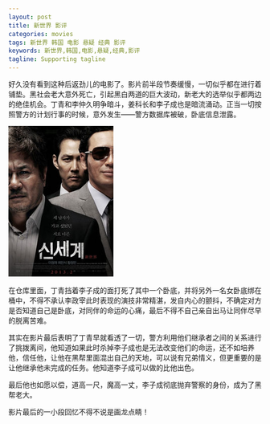 ```yaml
---
layout: post
title: 新世界 影评 
categories: movies
tags: 新世界 韩国 电影 悬疑 经典 影评
keywords: 新世界,韩国,电影,悬疑,经典,影评
tagline: Supporting tagline
---
```

好久没有看到这种后返劲儿的电影了。影片前半段节奏缓慢，一切似乎都在进行着铺垫。黑社会老大意外死亡，引起黑白两道的巨大波动，新老大的选举似乎都两边的绝佳机会。丁青和李仲久明争暗斗，姜科长和李子成也是暗流涌动。正当一切按照警方的计划行事的时候，意外发生——警方数据库被破，卧底信息泄露。

<img src="/assets/pictures/movies/New-World.jpg" />

在仓库里面，丁青挡着李子成的面打死了其中一个卧底，并将另外一名女卧底绑在桶中，不得不承认李政宰此时表现的演技非常精湛，发自内心的颤抖，不确定对方是否知道自己是卧底，对同伴的命运的心痛，最后不得不自己亲自出马让同伴尽早的脱离苦难。

其实在影片最后表明了丁青早就看透了一切，警方利用他们继承者之间的关系进行了挑拨离间，他知道如果此时杀掉李子成也是无法改变他们的命运，还不如培养他，信任他，让他在黑帮里面混出自己的天地，可以说有兄弟情义，但更重要的是让他继承他未完成的任务。他知道李子成可以做的比他出色。

最后他也如愿以偿，道高一尺，魔高一丈，李子成彻底抛弃警察的身份，成为了黑帮老大。

影片最后的一小段回忆不得不说是画龙点睛！
